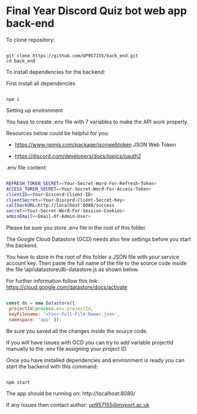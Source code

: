 # Final Year Discord Quiz bot web app back-end

To clone repository:

```shell

git clone https://github.com/UP957155/back_end.git
cd back_end

```

To install dependencies for the backend:

First install all dependencies

```shell

npm i 

```

Setting up environment

You have to create .env file with 7 variables to make the API work properly.

Resources below could be helpful for you:

- https://www.npmjs.com/package/jsonwebtoken JSON Web Token

- https://discord.com/developers/docs/topics/oauth2


.env file content:

```bash

REFRESH_TOKEN_SECRET=<Your-Secret-Word-For-Refresh-Token>
ACCESS_TOKEN_SECRET=<Your-Secret-Word-For-Access-Token>
clientID=<Your-Discord-Client-ID>
clientSecret=<Your-Discord-Client-Secret-Key>
callbackURL=http://localhost:8080/success
secret=<Your-Secret-Word-For-Session-Cookies>
adminEmail=<Email-Of-Admin-User>

```

Please be sure you store .env file in the root of this folder.

The Google Cloud Datastore (GCD) needs also few settings before you start the backend.

You have to store in the root of this folder a JSON file with your service account key. Then paste the full name of the file to the source code inside the file \api\datastore\db-datastore.js as shown below.

For further information follow this link: https://cloud.google.com/datastore/docs/activate

```javascript

const ds = new Datastore({
 projectId:process.env.projectId,
 keyFilename: '<Your-Full-File-Name>.json',
 namespace: 'app' });

```

Be sure you saved all the changes inside the source code.

If you will have issues with GCD you can try to add variable projectId manually to the .env file assigning your project ID.


Once you have installed dependencies and environment is ready you can start the backend with this command:

```shell

npm start

```

The app should be running on: http://localhost:8080/

If any issues then contact author: up957155@myport.ac.uk